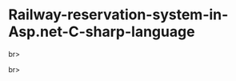 # Railway-reservation-system-in-Asp.net-C-sharp-language

<p><imgsrc="https://github.com/vivekpandeyait/Railway-reservation-system-in-Asp.net-C-sharp-language/blob/master/adi-1.jpg"/></p>br>

<p><imgsrc="https://github.com/vivekpandeyait/Railway-reservation-system-in-Asp.net-C-sharp-language/blob/master/adi-2.jpg"/></p>
<p><imgsrc="https://github.com/vivekpandeyait/Railway-reservation-system-in-Asp.net-C-sharp-language/blob/master/adi-1.jpg"/></p>br>
